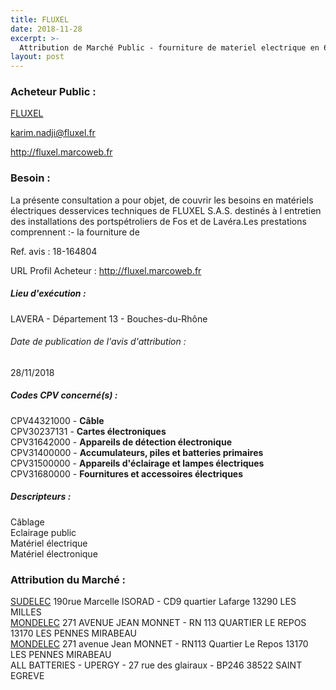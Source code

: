 ```yaml
---
title: FLUXEL
date: 2018-11-28
excerpt: >-
  Attribution de Marché Public - fourniture de materiel electrique en 6 lots pour fluxel sas
layout: post
---
```


### Acheteur Public : 
<a href="/acheteur-34/siren-530042662"> FLUXEL</a><br/>



karim.nadji@fluxel.fr


http://fluxel.marcoweb.fr
### Besoin :

La présente consultation a pour objet, de couvrir les besoins en matériels électriques desservices techniques de FLUXEL S.A.S. destinés à l entretien des installations des portspétroliers de Fos et de Lavéra.Les prestations comprennent :- la fourniture de

Ref. avis : 18-164804

URL Profil Acheteur : http://fluxel.marcoweb.fr

##### Lieu d'exécution :

LAVERA - Département 13 - Bouches-du-Rhône

###### Date de publication de l'avis d'attribution : 
28/11/2018

##### Codes CPV concerné(s) :
CPV44321000 - **Câble** <br/>
CPV30237131 - **Cartes électroniques** <br/>
CPV31642000 - **Appareils de détection électronique** <br/>
CPV31400000 - **Accumulateurs, piles et batteries primaires** <br/>
CPV31500000 - **Appareils d'éclairage et lampes électriques** <br/>
CPV31680000 - **Fournitures et accessoires électriques** <br/>

##### Descripteurs :
Câblage <br/>
Eclairage public <br/>
Matériel électrique <br/>
Matériel électronique <br/>

### Attribution du Marché :
<a href="/entreprise-255/siren-330466681"> SUDELEC</a>    190rue Marcelle ISORAD - CD9 quartier Lafarge 13290 LES MILLES <br/>
<a href="/entreprise-261/siren-434420550"> MONDELEC</a>    271 AVENUE JEAN MONNET - RN 113 QUARTIER LE REPOS 13170 LES PENNES MIRABEAU <br/>
<a href="/entreprise-261/siren-434420550"> MONDELEC</a>    271 avenue Jean MONNET - RN113 Quartier Le Repos 13170 LES PENNES MIRABEAU <br/>
ALL BATTERIES - UPERGY - 27 rue des glairaux - BP246 38522 SAINT EGREVE <br/>
